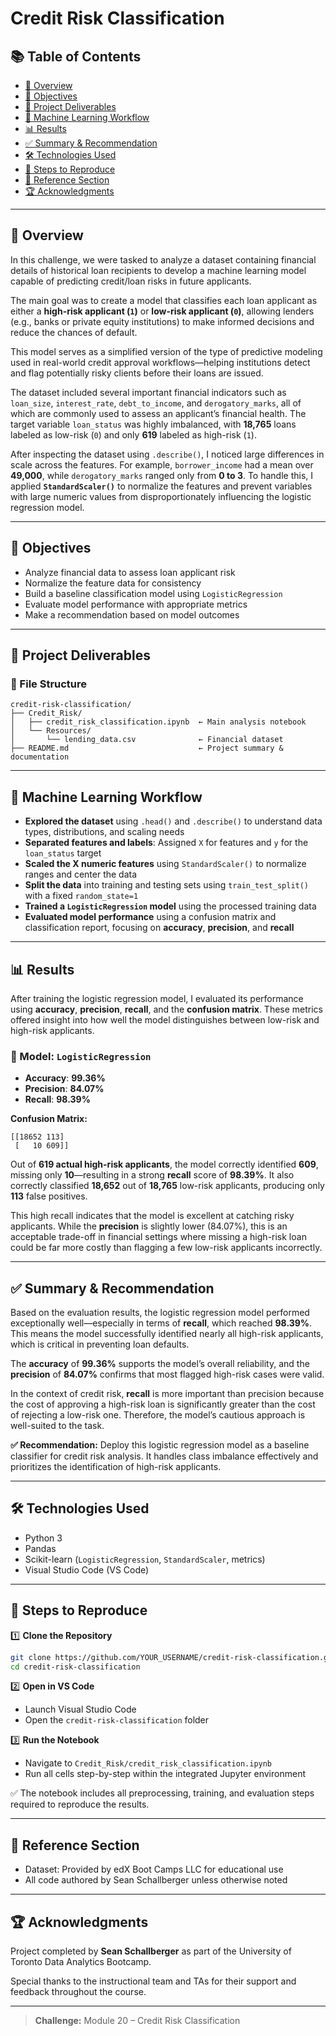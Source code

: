 # Credit Risk Classification

## 📚 Table of Contents
- [📌 Overview](#-overview)
- [🎯 Objectives](#-objectives)
- [📁 Project Deliverables](#-project-deliverables)
- [🧪 Machine Learning Workflow](#-machine-learning-workflow)
- [📊 Results](#-results)
- [✅ Summary & Recommendation](#-summary--recommendation)
- [🛠️ Technologies Used](#-technologies-used)
- [📖 Steps to Reproduce](#-steps-to-reproduce)
- [📜 Reference Section](#-reference-section)
- [🏆 Acknowledgments](#-acknowledgments)

---

## 📌 Overview

In this challenge, we were tasked to analyze a dataset containing financial details of historical loan recipients to develop a machine learning model capable of predicting credit/loan risks in future applicants. 

The main goal was to create a model that classifies each loan applicant as either a **high-risk applicant (`1`)** or **low-risk applicant (`0`)**, allowing lenders (e.g., banks or private equity institutions) to make informed decisions and reduce the chances of default. 

This model serves as a simplified version of the type of predictive modeling used in real-world credit approval workflows—helping institutions detect and flag potentially risky clients before their loans are issued.

The dataset included several important financial indicators such as `loan_size`, `interest_rate`, `debt_to_income`, and `derogatory_marks`, all of which are commonly used to assess an applicant’s financial health. The target variable `loan_status` was highly imbalanced, with **18,765** loans labeled as low-risk (`0`) and only **619** labeled as high-risk (`1`).

After inspecting the dataset using `.describe()`, I noticed large differences in scale across the features. For example, `borrower_income` had a mean over **49,000**, while `derogatory_marks` ranged only from **0 to 3**. To handle this, I applied **`StandardScaler()`** to normalize the features and prevent variables with large numeric values from disproportionately influencing the logistic regression model.

---

## 🎯 Objectives
- Analyze financial data to assess loan applicant risk
- Normalize the feature data for consistency
- Build a baseline classification model using `LogisticRegression`
- Evaluate model performance with appropriate metrics
- Make a recommendation based on model outcomes

---

## 📁 Project Deliverables

### 📂 File Structure
```
credit-risk-classification/
├── Credit_Risk/
│   ├── credit_risk_classification.ipynb  ← Main analysis notebook
│   └── Resources/
│       └── lending_data.csv              ← Financial dataset
├── README.md                             ← Project summary & documentation
```

---

## 🧪 Machine Learning Workflow

- **Explored the dataset** using `.head()` and `.describe()` to understand data types, distributions, and scaling needs  
- **Separated features and labels**: Assigned `X` for features and `y` for the `loan_status` target  
- **Scaled the X numeric features** using `StandardScaler()` to normalize ranges and center the data  
- **Split the data** into training and testing sets using `train_test_split()` with a fixed `random_state=1`  
- **Trained a `LogisticRegression` model** using the processed training data  
- **Evaluated model performance** using a confusion matrix and classification report, focusing on **accuracy**, **precision**, and **recall**

---

## 📊 Results

After training the logistic regression model, I evaluated its performance using **accuracy**, **precision**, **recall**, and the **confusion matrix**. These metrics offered insight into how well the model distinguishes between low-risk and high-risk applicants.

### 🧠 Model: `LogisticRegression`
- **Accuracy**: **99.36%**  
- **Precision**: **84.07%**  
- **Recall**: **98.39%**  

**Confusion Matrix:**
```
[[18652 113]
 [   10 609]]
```

Out of **619 actual high-risk applicants**, the model correctly identified **609**, missing only **10**—resulting in a strong **recall** score of **98.39%**. It also correctly classified **18,652** out of **18,765** low-risk applicants, producing only **113** false positives.

This high recall indicates that the model is excellent at catching risky applicants. While the **precision** is slightly lower (84.07%), this is an acceptable trade-off in financial settings where missing a high-risk loan could be far more costly than flagging a few low-risk applicants incorrectly.

---

## ✅ Summary & Recommendation

Based on the evaluation results, the logistic regression model performed exceptionally well—especially in terms of **recall**, which reached **98.39%**. This means the model successfully identified nearly all high-risk applicants, which is critical in preventing loan defaults.

The **accuracy** of **99.36%** supports the model’s overall reliability, and the **precision** of **84.07%** confirms that most flagged high-risk cases were valid.

In the context of credit risk, **recall** is more important than precision because the cost of approving a high-risk loan is significantly greater than the cost of rejecting a low-risk one. Therefore, the model’s cautious approach is well-suited to the task.

**✅ Recommendation:** Deploy this logistic regression model as a baseline classifier for credit risk analysis. It handles class imbalance effectively and prioritizes the identification of high-risk applicants.

---

## 🛠️ Technologies Used
- Python 3  
- Pandas  
- Scikit-learn (`LogisticRegression`, `StandardScaler`, metrics)  
- Visual Studio Code (VS Code)  

---

## 📖 Steps to Reproduce

1️⃣ **Clone the Repository**
```bash
git clone https://github.com/YOUR_USERNAME/credit-risk-classification.git
cd credit-risk-classification
```

2️⃣ **Open in VS Code**
- Launch Visual Studio Code
- Open the `credit-risk-classification` folder

3️⃣ **Run the Notebook**
- Navigate to `Credit_Risk/credit_risk_classification.ipynb`
- Run all cells step-by-step within the integrated Jupyter environment

✅ The notebook includes all preprocessing, training, and evaluation steps required to reproduce the results.

---

## 📜 Reference Section
- Dataset: Provided by edX Boot Camps LLC for educational use  
- All code authored by Sean Schallberger unless otherwise noted

---

## 🏆 Acknowledgments

Project completed by **Sean Schallberger** as part of the University of Toronto Data Analytics Bootcamp.

Special thanks to the instructional team and TAs for their support and feedback throughout the course.

---

> **Challenge:** Module 20 – Credit Risk Classification

